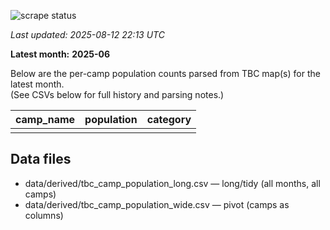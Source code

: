 ![scrape status](https://github.com/DMParker1/tbc-camp-pops/actions/workflows/scrape.yml/badge.svg)

_Last updated: 2025-08-12 22:13 UTC_

**Latest month:** **2025-06**

Below are the per-camp population counts parsed from TBC map(s) for the latest month.  
(See CSVs below for full history and parsing notes.)

| camp_name | population | category |
| --- | --- | --- |
|  |  |  |

## Data files

- data/derived/tbc_camp_population_long.csv — long/tidy (all months, all camps)
- data/derived/tbc_camp_population_wide.csv — pivot (camps as columns)
